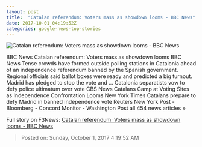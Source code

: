 ```yaml
---
layout: post
title:  "Catalan referendum: Voters mass as showdown looms - BBC News"
date: 2017-10-01 04:19:52Z
categories: google-news-top-stories
---
```


![Catalan referendum: Voters mass as showdown looms - BBC News](https://ichef-1.bbci.co.uk/news/1024/cpsprodpb/E235/production/_98090975_042106636.jpg)

BBC News Catalan referendum: Voters mass as showdown looms BBC News Tense crowds have formed outside polling stations in Catalonia ahead of an independence referendum banned by the Spanish government. Regional officials said ballot boxes were ready and predicted a big turnout. Madrid has pledged to stop the vote and ... Catalonia separatists vow to defy police ultimatum over vote CBS News Catalans Camp at Voting Sites as Independence Confrontation Looms New York Times Catalans prepare to defy Madrid in banned independence vote Reuters New York Post - Bloomberg - Concord Monitor - Washington Post all 454 news articles »


Full story on F3News: [Catalan referendum: Voters mass as showdown looms - BBC News](http://www.f3nws.com/n/EnYRfF)

> Posted on: Sunday, October 1, 2017 4:19:52 AM
